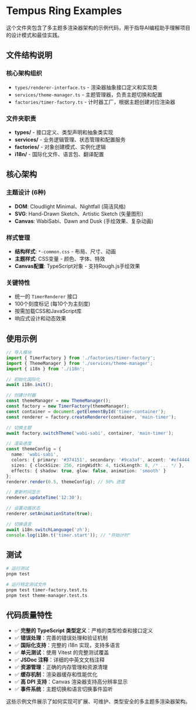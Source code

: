 # Tempus Ring Examples

这个文件夹包含了多主题多渲染器架构的示例代码，用于指导AI编程助手理解项目的设计模式和最佳实践。

## 文件结构说明

### 核心架构组织

- `types/renderer-interface.ts` - 渲染器抽象接口定义和实现类
- `services/theme-manager.ts` - 主题管理器，负责主题切换和配置
- `factories/timer-factory.ts` - 计时器工厂，根据主题创建对应渲染器

### 文件夹职责

- **types/** - 接口定义、类型声明和抽象类实现
- **services/** - 业务逻辑管理、状态管理和配置服务
- **factories/** - 对象创建模式、实例化逻辑
- **i18n/** - 国际化文件、语言包、翻译配置

## 核心架构

### 主题设计 (6种)

- **DOM**: Cloudlight Minimal、Nightfall (简洁风格)
- **SVG**: Hand-Drawn Sketch、Artistic Sketch (矢量图形)  
- **Canvas**: WabiSabi、Dawn and Dusk (手绘效果、复杂动画)

### 样式管理

- **结构样式**: `*-common.css` - 布局、尺寸、动画
- **主题样式**: CSS变量 - 颜色、字体、特效
- **Canvas配置**: TypeScript对象 - 支持Rough.js手绘效果

### 关键特性

- 统一的 `TimerRenderer` 接口
- 100个刻度标记 (每10个为主刻度)
- 按需加载CSS和JavaScript库
- 响应式设计和动态效果

## 使用示例

```typescript
// 导入模块
import { TimerFactory } from './factories/timer-factory';
import { ThemeManager } from './services/theme-manager';
import { i18n } from './i18n';

// 初始化国际化
await i18n.init();

// 创建计时器
const themeManager = new ThemeManager();
const factory = new TimerFactory(themeManager);
const container = document.getElementById('timer-container');
const renderer = factory.createRenderer(container, 'main-timer');

// 切换主题
await factory.switchTheme('wabi-sabi', container, 'main-timer');

// 渲染进度
const themeConfig = {
  name: 'wabi-sabi',
  colors: { primary: '#374151', secondary: '#9ca3af', accent: '#ef4444', /* ... */ },
  sizes: { clockSize: 256, ringWidth: 4, tickLength: 8, /* ... */ },
  effects: { shadow: true, glow: false, animation: 'smooth' }
};
renderer.render(0.5, themeConfig); // 50% 进度

// 更新时间显示
renderer.updateTime('12:30');

// 设置动画状态
renderer.setAnimationState(true);

// 切换语言
await i18n.switchLanguage('zh');
console.log(i18n.t('timer.start')); // "开始计时"
```

## 测试

```bash
# 运行测试
pnpm test

# 运行特定测试文件
pnpm test timer-factory.test.ts
pnpm test theme-manager.test.ts
```

## 代码质量特性

- ✅ **完整的 TypeScript 类型定义**：严格的类型检查和接口定义
- ✅ **错误处理**：完善的错误处理和验证机制
- ✅ **国际化支持**：完整的 i18n 实现，支持多语言
- ✅ **单元测试**：使用 Vitest 的完整测试覆盖
- ✅ **JSDoc 注释**：详细的中英文文档注释
- ✅ **资源管理**：正确的内存管理和资源清理
- ✅ **缓存机制**：渲染器缓存和性能优化
- ✅ **高 DPI 支持**：Canvas 渲染器支持高分辨率显示
- ✅ **事件系统**：主题切换和语言切换事件监听

这些示例文件展示了如何实现可扩展、可维护、类型安全的多主题多渲染器架构。
